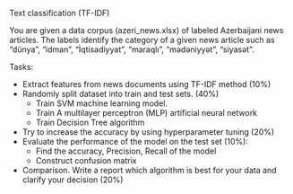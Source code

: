 Text classification (TF-IDF)

 

You are given a data corpus (azeri_news.xlsx) of labeled Azerbaijani news articles. The labels identify the category of a given news article such as “dünya”, “idman”, “İqtisadiyyat”, “maraqlı”, “mədəniyyət”, “siyasət”.

Tasks:

- Extract features from news documents using TF-IDF method (10%)
- Randomly split dataset into train and test sets. (40%)
  + Train SVM machine learning model.
  + Train A multilayer perceptron (MLP) artificial neural network
  + Train Decision Tree algorithm
- Try to increase the accuracy by using hyperparameter tuning (20%)
- Evaluate the performance of the model on the test set (10%):
  + Find the accuracy, Precision, Recall of the model
  + Construct confusion matrix
- Comparison. Write a report which algorithm is best for your data and clarify your decision (20%)
